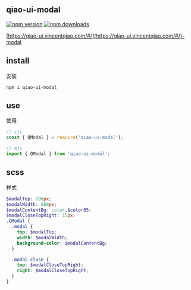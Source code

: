 ## qiao-ui-modal

[![npm version](https://img.shields.io/npm/v/qiao-ui-modal.svg?style=flat-square)](https://www.npmjs.org/package/qiao-ui-modal)
[![npm downloads](https://img.shields.io/npm/dm/qiao-ui-modal.svg?style=flat-square)](https://npm-stat.com/charts.html?package=qiao-ui-modal)

[https://qiao-ui.vincentqiao.com/#/](https://qiao-ui.vincentqiao.com/#/)-modal

## install

安装

```shell
npm i qiao-ui-modal
```

## use

使用

```javascript
// cjs
const { QModal } = require('qiao-ui-modal');

// mjs
import { QModal } from 'qiao-ui-modal';
```

## scss

样式

```scss
$modalTop: 206px;
$modalWidth: 680px;
$modalContentBg: color.$color05;
$modalCloseTopRight: 15px;
.QModal {
  .modal {
    top: $modalTop;
    width: $modalWidth;
    background-color: $modalContentBg;
  }

  .modal-close {
    top: $modalCloseTopRight;
    right: $modalCloseTopRight;
  }
}
```
